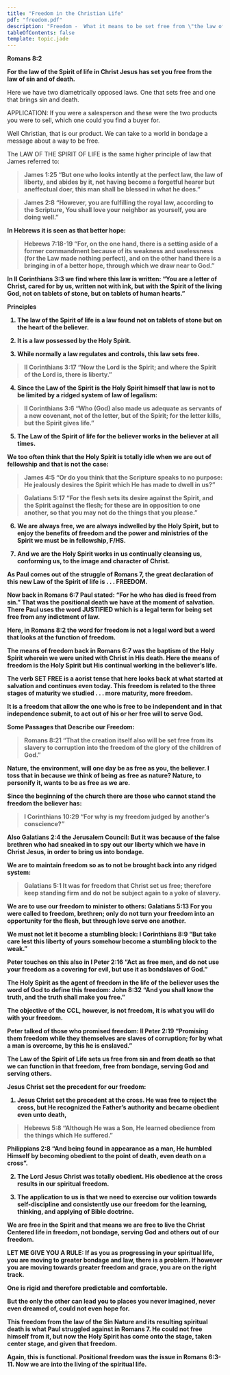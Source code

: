 ```yaml
---
title: "Freedom in the Christian Life"
pdf: "freedom.pdf"
description: "Freedom -  What it means to be set free from \"the law of sin and death.\""
tableOfContents: false
template: topic.jade
---
```


**Romans 8:2**

**For the law of the Spirit of life in Christ Jesus has set you free
from the law of sin and of death.**

Here we have two diametrically opposed laws. One that sets free and one
that brings sin and death.

APPLICATION: If you were a salesperson and these were the two products
you were to sell, which one could you find a buyer for.

Well Christian, that is our product. We can take to a world in bondage a
message about a way to be free.

The LAW OF THE SPIRIT OF LIFE is the same higher principle of law that
James referred to:

<blockquote><strong>James 1:25 “But one who looks intently at the perfect law, the law of liberty, and abides by it, not having become a forgetful hearer but aneffectual doer, this man shall be blessed in what he does.”</blockquote></strong>

<blockquote><strong>James 2:8 “However, you are fulfilling the royal law, according to the Scripture, You shall love your neighbor as yourself, you are doing well.”</blockquote><strong>

In Hebrews it is seen as that better hope:

<blockquote><strong>Hebrews 7:18-19 “For, on the one hand, there is a setting aside of a former commandment because of its weakness and uselessness (for the Law made nothing perfect), and on the other hand there is a bringing in of a better hope, through which we draw near to God.”</blockquote></strong>

In II Corinthians 3:3 we find where this law is written: “You are a
letter of Christ, cared for by us, written not with ink, but with the
Spirit of the living God, not on tablets of stone, but on tablets of
human hearts.”

**Principles**

1. The law of the Spirit of life is a law found not on tablets of stone
but on the heart of the believer.

2. It is a law possessed by the Holy Spirit.

3. While normally a law regulates and controls, this law sets free.

<blockquote><strong>II Corinthians 3:17 “Now the Lord is the Spirit; and where the Spirit of
the Lord is, there is liberty.”</blockquote></strong>

4. Since the Law of the Spirit is the Holy Spirit himself that law is
not to be limited by a ridged system of law of legalism:

<blockquote><strong>II Corinthians 3:6 “Who (God) also made us adequate as servants of a new covenant, not of the letter, but of the Spirit; for the letter kills, but the Spirit gives life.”</blockquote></strong>

5. The Law of the Spirit of life for the believer works in the believer
at all times.

We too often think that the Holy Spirit is totally idle when we are out
of fellowship and that is not the case:

<blockquote><strong>James 4:5 “Or do you think that the Scripture speaks to no purpose: He jealously desires the Spirit which He has made to dwell in us?”</blockquote></strong>

<blockquote><strong>Galatians 5:17 “For the flesh sets its desire against the Spirit, and the Spirit against the flesh; for these are in opposition to one another, so that you may not do the things that you please.”</blockquote></strong>

6. We are always free, we are always indwelled by the Holy Spirit, but
to enjoy the benefits of freedom and the power and ministries of the
Spirit we must be in fellowship, F/HS.

7. And we are the Holy Spirit works in us continually cleansing us,
conforming us, to the image and character of Christ.

As Paul comes out of the struggle of Romans 7, the great declaration of
this new Law of the Spirit of life is . . . FREEDOM.

Now back in Romans 6:7 Paul stated: “For he who has died is freed from
sin.” That was the positional death we have at the moment of salvation.
There Paul uses the word JUSTIFIED which is a legal term for being set
free from any indictment of law.

Here, in Romans 8:2 the word for freedom is not a legal word but a word
that looks at the function of freedom.

The means of freedom back in Romans 6:7 was the baptism of the Holy
Spirit wherein we were united with Christ in His death. Here the means
of freedom is the Holy Spirit but His continual working in the
believer’s life.

The verb SET FREE is a aorist tense that here looks back at what started
at salvation and continues even today. This freedom is related to the
three stages of maturity we studied . . . more maturity, more freedom.

It is a freedom that allow the one who is free to be independent and in
that independence submit, to act out of his or her free will to serve
God.

**Some Passages that Describe our Freedom:**

<blockquote><strong>Romans 8:21 “That the creation itself also will be set free from its slavery to corruption into the freedom of the glory of the children of God.”</blockquote></strong>

Nature, the environment, will one day be as free as you, the believer. I
toss that in because we think of being as free as nature? Nature, to
personify it, wants to be as free as we are.

Since the beginning of the church there are those who cannot stand the
freedom the believer has:

<blockquote><strong>I Corinthians 10:29 “For why is my freedom judged by another’s conscience?”</blockquote></strong>

Also Galatians 2:4 the Jerusalem Council: But it was because of the
false brethren who had sneaked in to spy out our liberty which we have
in Christ Jesus, in order to bring us into bondage.

We are to maintain freedom so as to not be brought back into any ridged
system:

<blockquote><strong>Galatians 5:1 It was for freedom that Christ set us free; therefore keep standing firm and do not be subject again to a yoke of slavery.</blockquote></strong>

We are to use our freedom to minister to others: Galatians 5:13 For you
were called to freedom, brethren; only do not turn your freedom into an
opportunity for the flesh, but through love serve one another.

We must not let it become a stumbling block: I Corinthians 8:9 “But take
care lest this liberty of yours somehow become a stumbling block to the
weak.”

Peter touches on this also in I Peter 2:16 “Act as free men, and do not
use your freedom as a covering for evil, but use it as bondslaves of
God.”

The Holy Spirit as the agent of freedom in the life of the believer uses
the word of God to define this freedom: John 8:32 “And you shall know
the truth, and the truth shall make you free.”

The objective of the CCL, however, is not freedom, it is what you will
do with your freedom.

Peter talked of those who promised freedom: II Peter 2:19 “Promising
them freedom while they themselves are slaves of corruption; for by what
a man is overcome, by this he is enslaved.”

The Law of the Spirit of Life sets us free from sin and from death so
that we can function in that freedom, free from bondage, serving God and
serving others.

Jesus Christ set the precedent for our freedom:

1. Jesus Christ set the precedent at the cross. He was free to reject
the cross, but He recognized the Father’s authority and became obedient
even unto death,

<blockquote><strong>Hebrews 5:8 “Although He was a Son, He learned obedience from the things which He suffered.”</blockquote></strong>

Philippians 2:8 “And being found in appearance as a man, He humbled
Himself by becoming obedient to the point of death, even death on a
cross”.

2. The Lord Jesus Christ was totally obedient. His obedience at the
cross results in our spiritual freedom.

3. The application to us is that we need to exercise our volition
towards self-discipline and consistently use our freedom for the
learning, thinking, and applying of Bible doctrine.

We are free in the Spirit and that means we are free to live the Christ
Centered life in freedom, not bondage, serving God and others out of our
freedom.

LET ME GIVE YOU A RULE: If as you as progressing in your spiritual life,
you are moving to greater bondage and law, there is a problem. If
however you are moving towards greater freedom and grace, you are on the
right track.

One is rigid and therefore predictable and comfortable.

But the only the other can lead you to places you never imagined, never
even dreamed of, could not even hope for.

This freedom from the law of the Sin Nature and its resulting spiritual
death is what Paul struggled against in Romans 7. He could not free
himself from it, but now the Holy Spirit has come onto the stage, taken
center stage, and given that freedom.

Again, this is functional. Positional freedom was the issue in Romans
6:3-11. Now we are into the living of the spiritual life.

